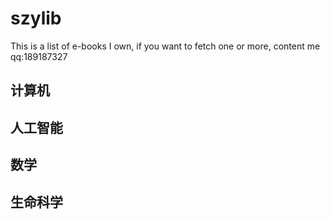 # szylib
This is a list of e-books I own, if you want to fetch one or more, content me qq:189187327

## 计算机

## 人工智能
## 数学
## 生命科学
